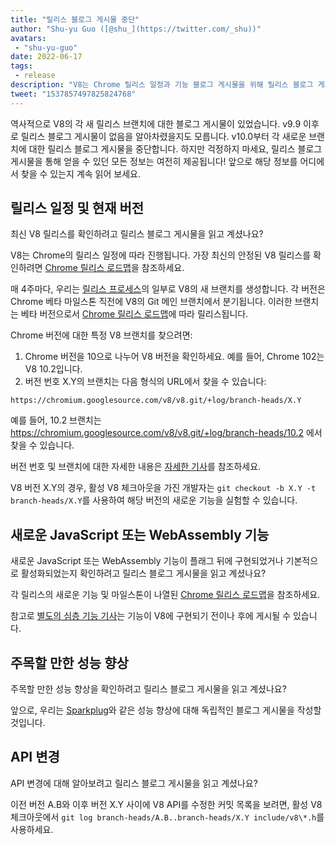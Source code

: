 ```yaml
---
title: "릴리스 블로그 게시물 중단"
author: "Shu-yu Guo ([@shu_](https://twitter.com/_shu))"
avatars:
 - "shu-yu-guo"
date: 2022-06-17
tags:
 - release
description: "V8는 Chrome 릴리스 일정과 기능 블로그 게시물을 위해 릴리스 블로그 게시물을 중단합니다."
tweet: "1537857497825824768"
---
```


역사적으로 V8의 각 새 릴리스 브랜치에 대한 블로그 게시물이 있었습니다. v9.9 이후로 릴리스 블로그 게시물이 없음을 알아차렸을지도 모릅니다. v10.0부터 각 새로운 브랜치에 대한 릴리스 블로그 게시물을 중단합니다. 하지만 걱정하지 마세요, 릴리스 블로그 게시물을 통해 얻을 수 있던 모든 정보는 여전히 제공됩니다! 앞으로 해당 정보를 어디에서 찾을 수 있는지 계속 읽어 보세요.

<!--truncate-->
## 릴리스 일정 및 현재 버전

최신 V8 릴리스를 확인하려고 릴리스 블로그 게시물을 읽고 계셨나요?

V8는 Chrome의 릴리스 일정에 따라 진행됩니다. 가장 최신의 안정된 V8 릴리스를 확인하려면 [Chrome 릴리스 로드맵](https://chromestatus.com/roadmap)을 참조하세요.

매 4주마다, 우리는 [릴리스 프로세스](https://v8.dev/docs/release-process)의 일부로 V8의 새 브랜치를 생성합니다. 각 버전은 Chrome 베타 마일스톤 직전에 V8의 Git 메인 브랜치에서 분기됩니다. 이러한 브랜치는 베타 버전으로서 [Chrome 릴리스 로드맵](https://chromestatus.com/roadmap)에 따라 릴리스됩니다.

Chrome 버전에 대한 특정 V8 브랜치를 찾으려면:

1. Chrome 버전을 10으로 나누어 V8 버전을 확인하세요. 예를 들어, Chrome 102는 V8 10.2입니다.
1. 버전 번호 X.Y의 브랜치는 다음 형식의 URL에서 찾을 수 있습니다:

```
https://chromium.googlesource.com/v8/v8.git/+log/branch-heads/X.Y
```

예를 들어, 10.2 브랜치는 https://chromium.googlesource.com/v8/v8.git/+log/branch-heads/10.2 에서 찾을 수 있습니다.

버전 번호 및 브랜치에 대한 자세한 내용은 [자세한 기사](https://v8.dev/docs/version-numbers)를 참조하세요.

V8 버전 X.Y의 경우, 활성 V8 체크아웃을 가진 개발자는 `git checkout -b X.Y -t branch-heads/X.Y`를 사용하여 해당 버전의 새로운 기능을 실험할 수 있습니다.

## 새로운 JavaScript 또는 WebAssembly 기능

새로운 JavaScript 또는 WebAssembly 기능이 플래그 뒤에 구현되었거나 기본적으로 활성화되었는지 확인하려고 릴리스 블로그 게시물을 읽고 계셨나요?

각 릴리스의 새로운 기능 및 마일스톤이 나열된 [Chrome 릴리스 로드맵](https://chromestatus.com/roadmap)을 참조하세요.

참고로 [별도의 심층 기능 기사](/features)는 기능이 V8에 구현되기 전이나 후에 게시될 수 있습니다.

## 주목할 만한 성능 향상

주목할 만한 성능 향상을 확인하려고 릴리스 블로그 게시물을 읽고 계셨나요?

앞으로, 우리는 [Sparkplug](https://v8.dev/blog/sparkplug)와 같은 성능 향상에 대해 독립적인 블로그 게시물을 작성할 것입니다.

## API 변경

API 변경에 대해 알아보려고 릴리스 블로그 게시물을 읽고 계셨나요?

이전 버전 A.B와 이후 버전 X.Y 사이에 V8 API를 수정한 커밋 목록을 보려면, 활성 V8 체크아웃에서 `git log branch-heads/A.B..branch-heads/X.Y include/v8\*.h`를 사용하세요.
